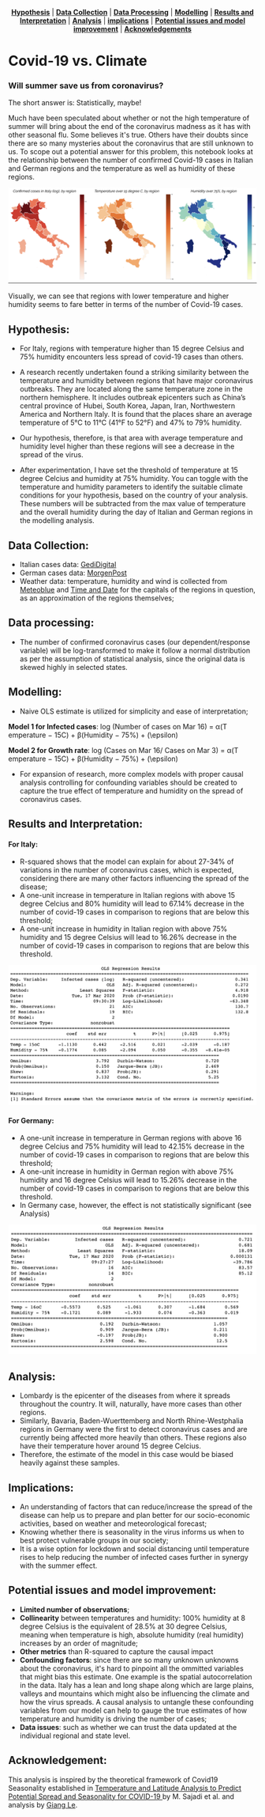 <p align="center">
<b><a href="#hypothesis">Hypothesis</a></b>
|
<b><a href="#data-collection">Data Collection</a></b>
|
<b><a href="#data-processing">Data Processing</a></b>
|
<b><a href="#modelling">Modelling</a></b>
|
<b><a href="#results-and-interpretation">Results and Interpretation</a></b>
|
<b><a href="#analysis">Analysis</a></b>
|
<b><a href="#implications">implications</a></b>
|
<b><a href="#potential-issues-and-model-improvement">Potential issues and model improvement</a></b>
|
<b><a href="#acknowledgements">Acknowledgements</a></b>
</p>

# Covid-19 vs. Climate 

### Will summer save us from coronavirus? 

The short answer is: Statistically, maybe! 

Much have been speculated about whether or not the high temperature of summer will bring about the end of the coronavirus madness as it has with other seasonal flu. Some believes it's true. Others have their doubts since there are so many mysteries about the coronavirus that are still unknown to us. To scope out a potential answer for this problem, this notebook looks at the relationship between the number of confirmed Covid-19 cases in Italian and German regions and the temperature as well as humidity of these regions.  

![alt text](https://raw.githubusercontent.com/huydang90/Covid19_vs_Climate/master/figures/comparison.png)

Visually, we can see that regions with lower temperature and higher humidity seems to fare better in terms of the number of Covid-19 cases. 

## Hypothesis: 

- For Italy, regions with temperature higher than 15 degree Celsius and 75% humidity encounters less spread of covid-19 cases than others. 

- A research recently undertaken found a striking similarity between the temperature and humidity between regions that have major coronavirus outbreaks. They are located along the same temperature zone in the northern hemisphere. It includes outbreak epicenters such as China’s central province of Hubei, South Korea, Japan, Iran, Northwestern America and Northern Italy. It is found that the places share an average temperature of 5°C to 11°C (41°F to 52°F) and 47% to 79% humidity.

- Our hypothesis, therefore, is that area with average temperature and humidity level higher than these regions will see a decrease in the spread of the virus. 

- After experimentation, I have set the threshold of temperature at 15 degree Celcius and humidity at 75% humidity. You can toggle with the temperature and humidity parameters to identify the suitable climate conditions for your hypothesis, based on the country of your analysis. These numbers will be subtracted from the max value of temperature and the overall humidity during the day of Italian and German regions in the modelling analysis.


## Data Collection: 

- Italian cases data: [GediDigital](https://lab.gedidigital.it/gedi-visual/2020/coronavirus-i-contagi-in-italia/)
- German cases data: [MorgenPost](https://interaktiv.morgenpost.de/corona-virus-karte-infektionen-deutschland-weltweit/?fbclid=IwAR04HlqzakGaNssQzbz4d8o8R3gz0C910U8tvfYlBT6P0lVJJvHfk9uS2rc)
- Weather data: temperature, humidity and wind is collected from [Meteoblue](https://www.meteoblue.com/) and [Time and Date](https://www.timeanddate.com/) for the capitals of the regions in question, as an approximation of the regions themselves; 


## Data processing: 

- The number of confirmed coronavirus cases (our dependent/response variable) will be log-transformed to make it follow a normal distribution as per the assumption of statistical analysis, since the original data is skewed highly in selected states. 

## Modelling: 

- Naive OLS estimate is utilized for simplicity and ease of interpretation; 

**Model 1 for Infected cases**: log (Number of cases on Mar 16) = α(T emperature − 15C) + β(Humidity − 75%) + \(\epsilon\)

**Model 2 for Growth rate**: log (Cases on Mar 16/ Cases on Mar 3) = α(T emperature − 15C) + β(Humidity − 75%) + \(\epsilon\)

- For expansion of research, more complex models with proper causal analysis controlling for confounding variables should be created to capture the true effect of temperature and humidity on the spread of coronavirus cases.  

## Results and Interpretation: 

#### For Italy: 
- R-squared shows that the model can explain for about 27-34% of variations in the number of coronavirus cases, which is expected, considering there are many other factors influencing the spread of the disease; 
- A one-unit increase in temperature in Italian regions with above 15 degree Celcius and 80% humidity will lead to 67.14% decrease in the number of covid-19 cases in comparison to regions that are below this threshold;
- A one-unit increase in humidity in Italian region with above 75% humidity and 15 degree Celsius will lead to 16.26% decrease in the number of covid-19 cases in comparison to regions that are below this threshold.

![alt text](https://raw.githubusercontent.com/huydang90/Covid19_vs_Climate/master/figures/Infected_cases_stats.png)


#### For Germany: 
- A one-unit increase in temperature in German regions with above 16 degree Celcius and 75% humidity will lead to 42.15% decrease in the number of covid-19 cases in comparison to regions that are below this threshold;
- A one-unit increase in humidity in German region with above 75% humidity and 16 degree Celsius will lead to 15.26% decrease in the number of covid-19 cases in comparison to regions that are below this threshold.
- In Germany case, however, the effect is not statistically significant (see Analysis)

![alt text](https://raw.githubusercontent.com/huydang90/Covid19_vs_Climate/master/figures/infected_cases_germany.png)

## Analysis: 
- Lombardy is the epicenter of the diseases from where it spreads throughout the country. It will, naturally, have more cases than other regions. 
- Similarly, Bavaria, Baden-Wuerttemberg and North Rhine-Westphalia regions in Germany were the first to detect coronavirus cases and are currently being affected more heavily than others. These regions also have their temperature hover around 15 degree Celcius. 
- Therefore, the estimate of the model in this case would be biased heavily against these samples. 

## Implications: 
- An understanding of factors that can reduce/increase the spread of the disease can help us to prepare and plan better for our socio-economic activities, based on weather and meteorological forecast;
- Knowing whether there is seasonality in the virus informs us when to best protect vulnerable groups in our society;
- It is a wise option for lockdown and social distancing until temperature rises to help reducing the number of infected cases further in synergy with the summer effect.  

## Potential issues and model improvement: 
- **Limited number of observations**;
- **Collinearity** between temperatures and humidity: 100% humidity at 8 degree Celsius is the equivalent of 28.5% at 30 degree Celsius, meaning when temperature is high, absolute humidity (real humidity) increases by an order of magnitude;
- **Other metrics** than R-squared to capture the causal impact 
- **Confounding factors**: since there are so many unknown unknowns about the coronavirus, it's hard to pinpoint all the ommitted variables that might bias this estimate. One example is the spatial autocorrelation in the data. Italy has a lean and long shape along which are large plains, valleys and mountains which might also be influencing the climate and how the virus spreads. A causal analysis to untangle these confounding variables from our model can help to  gauge the true estimates of how temperature and humidity is driving the number of cases;
- **Data issues**: such as whether we can trust the data updated at the individual regional and state level.

## Acknowledgement: 

This analysis is inspired by the theoretical framework of Covid19 Seasonality established in [Temperature and Latitude Analysis to Predict Potential Spread and Seasonality for COVID-19
](https://papers.ssrn.com/sol3/papers.cfm?abstract_id=3550308) by M. Sajadi et al. and analysis by [Giang Le](https://github.com/kinhtetaichinh). 
